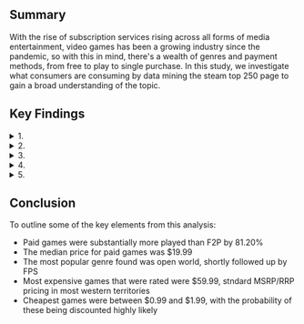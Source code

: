 ## **Summary**

With the rise of subscription services rising across all forms of media entertainment, video games has been a growing industry since the pandemic, so with this in mind, there's a wealth of genres and payment methods, from free to play to single purchase. In this study, we investigate what consumers are consuming by data mining the steam top 250 page to gain a broad understanding of the topic.

## **Key Findings**

<details>
<summary>1.</summary>

Firstly, let's look at Free-to-play (F2P) games and they differ between score and votes

![F2P Games](https://user-images.githubusercontent.com/111752059/195574773-8680a8b8-15fe-4b04-a8f5-6e8d3e93c7b6.png)

The data shows that FPS games is the clear outlier here, 

</details>

<details>
<summary>2.</summary>

If we look at how many players are playing free vs paid games, we see an interesting response where most players reported here are in fact playing paid games, as opposed to free ones, despite the finanaical incentive offered by F2P games.

![Free Vs Paid](https://user-images.githubusercontent.com/111752059/195574778-e7a7daae-bcae-46d2-97ab-9d2f87572fde.png)

Suprisingly, paid games far outweigh the F2P games with a 81.20% total compared to F2P at 18.80%

</details>

<details>
<summary>3.</summary>

For the areas where games are being paid for, below shows the most popular pricing points that players are paying for. This does not take into account discounted prices offered by publishers/developers.

![Price Points](https://user-images.githubusercontent.com/111752059/195574783-342a69ff-20e5-4815-be7a-a715524c52a0.png)

The most common price point at the higher end was $19.99, while the lowest all sat at one game only, lowest paid being $0.99.

</details>

<details>
<summary>4.</summary>

With the growth in live-service and F2P games, it's important to research more specifically about what type of F2P games, people are playing. Below explores this question further, looking at highest/lowest performing in terms of genre

![Genres](https://user-images.githubusercontent.com/111752059/195574779-52f962fa-b4fe-40ee-8b07-7b5646142967.png)

Open world genre appears to be the most favoured amongst the top 250 rated, followed closely by FPS

</details>

<details>
<summary>5.</summary>

What years were most popular with most rated games?

![Released by Year](https://user-images.githubusercontent.com/111752059/195574788-3e8d7eb6-d1a1-4b77-8dad-968437a897e8.png)

As we can see, 2016 - 2018 were strong years, yet suprising to see that there was a decline in newer games, despite the COVID-19 pandemic providing a boom in gaming.

</details>

## **Conclusion**

To outline some of the key elements from this analysis:

- Paid games were substantially more played than F2P by 81.20%
- The median price for paid games was $19.99
- The most popular genre found was open world, shortly followed up by FPS
- Most expensive games that were rated were $59.99, stndard MSRP/RRP pricing in most western territories
- Cheapest games were between $0.99 and $1.99, with the probability of these being discounted highly likely

